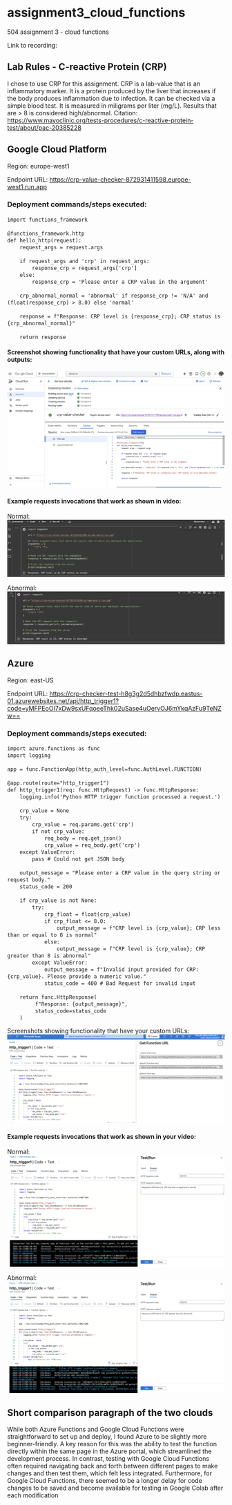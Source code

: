 # assignment3_cloud_functions
504 assignment 3 - cloud functions

Link to recording: 

## Lab Rules - C-reactive Protein (CRP)
I chose to use CRP for this assignment. CRP is a lab-value that is an inflammatory marker. It is a protein produced by the liver that increases if the body produces inflammation due to infection. It can be checked via a simple blood test. It is measured in miligrams per liter (mg/L). Results that are > 8 is considered high/abnormal.
Citation:
https://www.mayoclinic.org/tests-procedures/c-reactive-protein-test/about/pac-20385228 

## Google Cloud Platform
Region: europe-west1

Endpoint URL: https://crp-value-checker-872931411598.europe-west1.run.app 

### Deployment commands/steps executed:
```
import functions_framework

@functions_framework.http
def hello_http(request):
    request_args = request.args

    if request_args and 'crp' in request_args:
        response_crp = request_args['crp']
    else:
        response_crp = 'Please enter a CRP value in the argument'

    crp_abnormal_normal = 'abnormal' if response_crp != 'N/A' and (float(response_crp) > 8.0) else 'normal'

    response = f"Response: CRP level is {response_crp}; CRP status is {crp_abnormal_normal}"

    return response
```



#### Screenshot showing functionality that have your custom URLs, along with outputs:
![screenshot](GCP/GCP_cloud_run_screenshot.png)

#### Example requests invocations that work as shown in video:
Normal:
![normal](GCP/GCP_colab_output_normal.png)

Abnormal:
![abnormal](GCP/GCP_colab_output_abnormal.png)

## Azure
Region: east-US

Endpoint URL: https://crp-checker-test-h8g3g2d5dhbzfwdp.eastus-01.azurewebsites.net/api/http_trigger1?code=yMFPEoOI7xDw9sxUFqoeeThk02uSase4uOervOJ6mYkqAzFu9TeNZw==


### Deployment commands/steps executed:
``` 
import azure.functions as func
import logging

app = func.FunctionApp(http_auth_level=func.AuthLevel.FUNCTION)

@app.route(route="http_trigger1")
def http_trigger1(req: func.HttpRequest) -> func.HttpResponse:
    logging.info('Python HTTP trigger function processed a request.')

    crp_value = None
    try:
        crp_value = req.params.get('crp')
        if not crp_value:
            req_body = req.get_json()
            crp_value = req_body.get('crp')
    except ValueError:
        pass # Could not get JSON body

    output_message = "Please enter a CRP value in the query string or request body."
    status_code = 200

    if crp_value is not None:
        try:
            crp_float = float(crp_value)
            if crp_float <= 8.0:
                output_message = f"CRP level is {crp_value}; CRP less than or equal to 8 is normal"
            else:
                output_message = f"CRP level is {crp_value}; CRP greater than 8 is abnormal"
        except ValueError:
            output_message = f"Invalid input provided for CRP: {crp_value}. Please provide a numeric value."
            status_code = 400 # Bad Request for invalid input

    return func.HttpResponse(
         f"Response: {output_message}",
         status_code=status_code
    )
```

Screenshots showing functionality that have your custom URLs:
![azure_page](Azure/Azure_cloud_run_screenshot.png)

#### Example requests invocations that work as shown in your video:
Normal:
![normal](Azure/Azure_test_output_normal.png)

Abnormal:
![abnormal](Azure/Azure_test_output_abnormal.png)

## Short comparison paragraph of the two clouds
While both Azure Functions and Google Cloud Functions were straightforward to set up and deploy, I found Azure to be slightly more beginner-friendly. A key reason for this was the ability to test the function directly within the same page in the Azure portal, which streamlined the development process. In contrast, testing with Google Cloud Functions often required navigating back and forth between different pages to make changes and then test them, which felt less integrated. Furthermore, for Google Cloud Functions, there seemed to be a longer delay for code changes to be saved and become available for testing in Google Colab after each modification